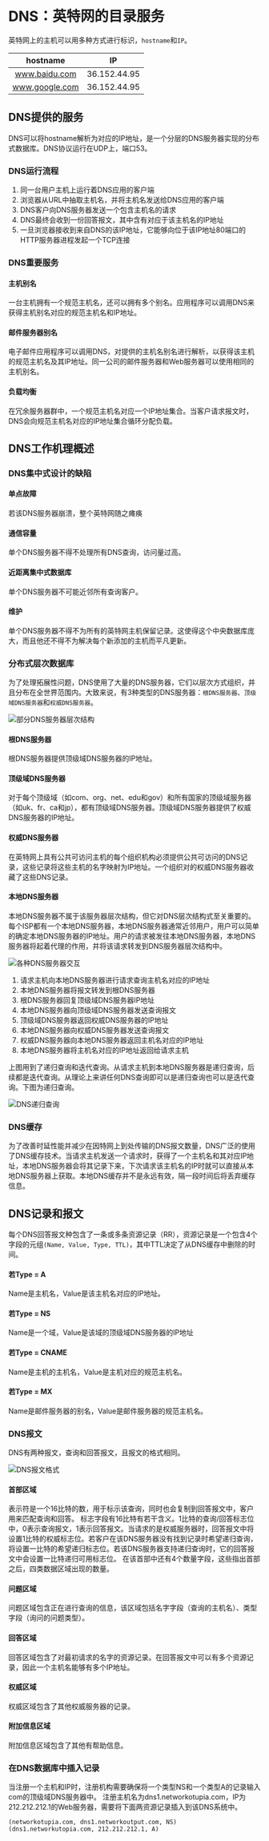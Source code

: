 
# DNS：英特网的目录服务

英特网上的主机可以用多种方式进行标识，`hostname`和`IP`。

hostname|IP
:-:|:-:
www.baidu.com|36.152.44.95
www.google.com|36.152.44.95

## DNS提供的服务

DNS可以将hostname解析为对应的IP地址，是一个分层的DNS服务器实现的分布式数据库。DNS协议运行在UDP上，端口53。

### DNS运行流程

1. 同一台用户主机上运行着DNS应用的客户端
2. 浏览器从URL中抽取主机名，并将主机名发送给DNS应用的客户端
3. DNS客户向DNS服务器发送一个包含主机名的请求
4. DNS最终会收到一份回答报文，其中含有对应于该主机名的IP地址
5. 一旦浏览器接收到来自DNS的该IP地址，它能够向位于该IP地址80端口的HTTP服务器进程发起一个TCP连接

### DNS重要服务

#### 主机别名

一台主机拥有一个规范主机名，还可以拥有多个别名。应用程序可以调用DNS来获得主机别名对应的规范主机名和IP地址。

#### 邮件服务器别名

电子邮件应用程序可以调用DNS，对提供的主机名别名进行解析，以获得该主机的规范主机名及其IP地址。同一公司的邮件服务器和Web服务器可以使用相同的主机别名。

#### 负载均衡

在冗余服务器群中，一个规范主机名对应一个IP地址集合。当客户请求报文时，DNS会向规范主机名对应的IP地址集合循环分配负载。

## DNS工作机理概述

### DNS集中式设计的缺陷

#### 单点故障

若该DNS服务器崩溃，整个英特网随之瘫痪

#### 通信容量

单个DNS服务器不得不处理所有DNS查询，访问量过高。

#### 近距离集中式数据库

单个DNS服务器不可能近邻所有查询客户。

#### 维护

单个DNS服务器不得不为所有的英特网主机保留记录。这使得这个中央数据库庞大，而且他还不得不为解决每个新添加的主机而平凡更新。

### 分布式层次数据库

为了处理拓展性问题，DNS使用了大量的DNS服务器，它们以层次方式组织，并且分布在全世界范围内。大致来说，有3种类型的DNS服务器：`根DNS服务器`、`顶级域DNS服务器`和`权威DNS服务器`。

![部分DNS服务器层次结构](../image/部分DNS服务器层次结构.png)

#### 根DNS服务器

根DNS服务器提供顶级域DNS服务器的IP地址。

#### 顶级域DNS服务器

对于每个顶级域（如com、org、net、edu和gov）和所有国家的顶级域服务器（如uk、fr、ca和jp），都有顶级域DNS服务器。顶级域DNS服务器提供了权威DNS服务器的IP地址。

#### 权威DNS服务器

在英特网上具有公共可访问主机的每个组织机构必须提供公共可访问的DNS记录，这些记录将这些主机的名字映射为IP地址。一个组织对的权威DNS服务器收藏了这些DNS记录。

#### 本地DNS服务器

本地DNS服务器不属于该服务器层次结构，但它对DNS层次结构式至关重要的。每个ISP都有一个本地DNS服务器，本地DNS服务器通常近邻用户，用户可以简单的确定本地DNS服务器的IP地址。用户的请求被发往本地DNS服务器，本地DNS服务器将起着代理的作用，并将该请求转发到DNS服务器层次结构中。

![各种DNS服务器交互](../image/各种DNS服务器交互.png)

1. 请求主机向本地DNS服务器进行请求查询主机名对应的IP地址
2. 本地DNS服务器将报文转发到根DNS服务器
3. 根DNS服务器回复顶级域DNS服务器IP地址
4. 本地DNS服务器向顶级域DNS服务器发送查询报文
5. 顶级域DNS服务器返回权威DNS服务器的IP地址
6. 本地DNS服务器向权威DNS服务器发送查询报文
7. 权威DNS服务器向本地DNS服务器返回主机名对应的IP地址
8. 本地DNS服务器将主机名对应的IP地址返回给请求主机

上图用到了递归查询和迭代查询。从请求主机到本地DNS服务器是递归查询，后续都是迭代查询。从理论上来讲任何DNS查询即可以是递归查询也可以是迭代查询。下图为递归查询。

![DNS递归查询](../image/DNS递归查询.png)

### DNS缓存

为了改善时延性能并减少在因特网上到处传输的DNS报文数量，DNS广泛的使用了DNS缓存技术。当请求主机发送一个请求时，获得了一个主机名和其对应IP地址，本地DNS服务器会将其记录下来，下次请求该主机名的IP时就可以直接从本地DNS服务器上获取。本地DNS缓存并不是永远有效，隔一段时间后将丢弃缓存信息。

## DNS记录和报文

每个DNS回答报文种包含了一条或多条资源记录（RR），资源记录是一个包含4个字段的元组`(Name, Value, Type, TTL)`，其中TTL决定了从DNS缓存中删除的时间。

#### 若Type = A

Name是主机名，Value是该主机名对应的IP地址。

#### 若Type = NS

Name是一个域，Value是该域的顶级域DNS服务器的IP地址

#### 若Type = CNAME

Name是主机的主机名，Value是主机对应的规范主机名。

#### 若Type = MX

Name是邮件服务器的别名，Value是邮件服务器的规范主机名。

### DNS报文

DNS有两种报文，查询和回答报文，且报文的格式相同。

![DNS报文格式](../image/DNS报文格式.png)

#### 首部区域

表示符是一个16比特的数，用于标示该查询，同时也会复制到回答报文中，客户用来匹配查询和回答。
标志字段有16比特有若干含义。1比特的查询/回答标志位中，0表示查询报文，1表示回答报文。当请求的是权威服务器时，回答报文中将设置1比特的权威标志位。若客户在该DNS服务器没有找到记录时希望递归查询，将设置一比特的希望递归标志位。若该DNS服务器支持递归查询时，它的回答报文中会设置一比特递归可用标志位。
在该首部中还有4个数量字段，这些指出首部之后，四类数据区域出现的数量。

#### 问题区域

问题区域包含正在进行查询的信息，该区域包括名字字段（查询的主机名）、类型字段（询问的问题类型）。

#### 回答区域

回答区域包含了对最初请求的名字的资源记录。在回答报文中可以有多个资源记录，因此一个主机名能够有多个IP地址。

#### 权威区域

权威区域包含了其他权威服务器的记录。

#### 附加信息区域

附加信息区域包含了其他有帮助信息。

### 在DNS数据库中插入记录

当注册一个主机和IP时，注册机构需要确保将一个类型NS和一个类型A的记录输入com的顶级域DNS服务器中。
注册主机名为dns1.networkotupia.com，IP为212.212.212.1的Web服务器，需要将下面两资源记录插入到该DNS系统中。

``` RR
(networkotupia.com, dns1.networkoutput.com, NS)
(dns1.networkutopia.com, 212.212.212.1, A)
```
